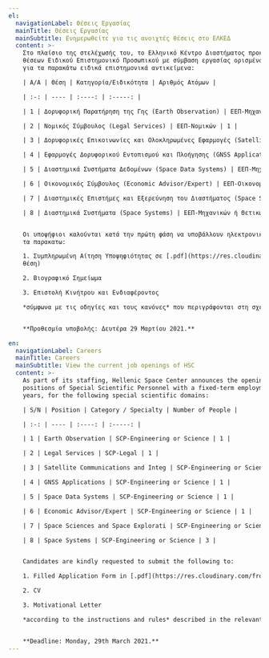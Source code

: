 ```yaml
---
el:
  navigationLabel: Θέσεις Εργασίας
  mainTitle: Θέσεις Εργασίας
  mainSubtitle: Ενημερωθείτε για τις ανοιχτές θέσεις στο ΕΛΚΕΔ
  content: >-
    Στο πλαίσιο της στελέχωσής του, το Ελληνικό Κέντρο Διαστήματος προκηρύσσει την πλήρωση δέκα (10)
    θέσεων Ειδικού Επιστημονικό Προσωπικού με σύμβαση εργασίας ορισμένου χρόνου, τριετούς διάρκειας, 
    για τα παρακάτω ειδικά επιστημονικά αντικείμενα:

    | Α/Α | Θέση | Κατηγορία/Ειδικότητα | Αριθμός Ατόμων |

    | :-: | ---- | :----: | :-----: |

    | 1 | Δορυφορική Παρατήρηση της Γης (Earth Observation) | ΕΕΠ-Μηχανικών ή Θετικών Επιστημών | 1 |  

    | 2 | Νομικός Σύμβουλος (Legal Services) | ΕΕΠ-Νομικών | 1 |  

    | 3 | Δορυφορικές Επικοινωνίες και Ολοκληρωμένες Εφαρμογές (Satellite Communications and Integrated Applications) | ΕΕΠ-Μηχανικών ή Θετικών Επιστημών | 1 |  

    | 4 | Εφαρμογές Δορυφορικού Εντοπισμού και Πλοήγησης (GNSS Applications) | ΕΕΠ-Μηχανικών ή Θετικών Επιστημών | 1 |  

    | 5 | Διαστημικά Συστήματα Δεδομένων (Space Data Systems) | ΕΕΠ-Μηχανικών ή Θετικών Επιστημών | 1 |  

    | 6 | Οικονομικός Σύμβουλος (Economic Advisor/Expert) | ΕΕΠ-Οικονομολόγων | 1 |  

    | 7 | Διαστημικές Επιστήμες και Εξερεύνηση του Διαστήματος (Space Sciences and Space Exploration) | ΕΕΠ-Μηχανικών ή Θετικών Επιστημών | 1 |  

    | 8 | Διαστημικά Συστήματα (Space Systems) | ΕΕΠ-Μηχανικών ή Θετικών Επιστημώ | 3 |


    Οι υποψήφιοι καλούνται κατά την πρώτη φάση να υποβάλλουν ηλεκτρονικά στη διεύθυνση [sec@hsc.gov.gr](mailto:sec@hsc.gov.gr)
    τα παρακατω:

    1. Συμπληρωμένη Αίτηση Υποψηφιότητας σε [.pdf](https://res.cloudinary.com/front-end-matters/image/upload/v1614419553/hellenic-space-center/%CE%91%CE%99%CE%A4%CE%97%CE%A3%CE%97_%CE%A5%CE%A0%CE%9F%CE%A8%CE%97%CE%A6%CE%99%CE%9F%CE%A4%CE%97%CE%A4%CE%91%CE%A3.pdf) ή [.docx](https://res.cloudinary.com/front-end-matters/raw/upload/v1614419558/hellenic-space-center/%CE%91%CE%99%CE%A4%CE%97%CE%A3%CE%97_%CE%A5%CE%A0%CE%9F%CE%A8%CE%97%CE%A6%CE%99%CE%9F%CE%A4%CE%97%CE%A4%CE%91%CE%A3.docx) (ανά
    θέση) 

    2. Βιογραφικό Σημείωμα

    3. Επιστολή Κινήτρου και Ενδιαφέροντος 

    *σύμφωνα με τις οδηγίες και τους κανόνες* που περιγράφονται στη σχετική [Προκήρυξη](https://res.cloudinary.com/front-end-matters/image/upload/v1614419555/hellenic-space-center/%CE%A0%CF%81%CE%BF%CE%BA%CE%AE%CF%81%CF%85%CE%BE%CE%B7.pdf)


    **Προθεσμία υποβολής: Δευτέρα 29 Μαρτίου 2021.**

en:
  navigationLabel: Careers
  mainTitle: Careers
  mainSubtitle: View the current job openings of HSC
  content: >-
    As part of its staffing, Hellenic Space Center announces the opening of ten (10)
    positions of Special Scientific Personnel with a fixed-term employment contract, lasting three
    years, for the following special scientific domains:

    | S/N | Position | Category / Specialty | Number of People |

    | :-: | ---- | :----: | :-----: |

    | 1 | Earth Observation | SCP-Engineering or Science | 1 |

    | 2 | Legal Services | SCP-Legal | 1 |

    | 3 | Satellite Communications and Integ | SCP-Engineering or Science | | rated Applicatio 1ns

    | 4 | GNSS Applications | SCP-Engineering or Science | 1 |

    | 5 | Space Data Systems | SCP-Engineering or Science | 1 |

    | 6 | Economic Advisor/Expert | SCP-Engineering or Science | 1 |

    | 7 | Space Sciences and Space Explorati | SCP-Engineering or Science | 1 |

    | 8 | Space Systems | SCP-Engineering or Science | 3 |


    Candidates are kindly requested to submit the following to:

    1. Filled Application Form in [.pdf](https://res.cloudinary.com/front-end-matters/image/upload/v1614419553/hellenic-space-center/%CE%91%CE%99%CE%A4%CE%97%CE%A3%CE%97_%CE%A5%CE%A0%CE%9F%CE%A8%CE%97%CE%A6%CE%99%CE%9F%CE%A4%CE%97%CE%A4%CE%91%CE%A3.pdf) or [.docx](https://res.cloudinary.com/front-end-matters/raw/upload/v1614419558/hellenic-space-center/%CE%91%CE%99%CE%A4%CE%97%CE%A3%CE%97_%CE%A5%CE%A0%CE%9F%CE%A8%CE%97%CE%A6%CE%99%CE%9F%CE%A4%CE%97%CE%A4%CE%91%CE%A3.docx) (per position)

    2. CV

    3. Motivational Letter 

    *according to the instructions and rules* described in the relevant [Proclamation](https://res.cloudinary.com/front-end-matters/image/upload/v1614419555/hellenic-space-center/%CE%A0%CF%81%CE%BF%CE%BA%CE%AE%CF%81%CF%85%CE%BE%CE%B7.pdf)


    **Deadline: Monday, 29th March 2021.**
---
```

